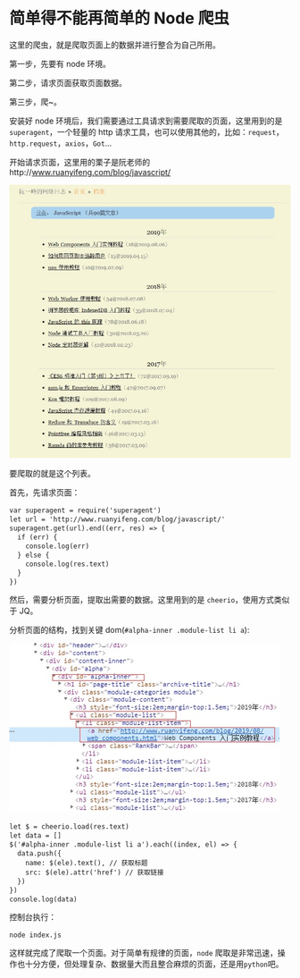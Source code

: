 # 简单得不能再简单的 Node 爬虫

这里的爬虫，就是爬取页面上的数据并进行整合为自己所用。

第一步，先要有 node 环境。

第二步，请求页面获取页面数据。

第三步，爬~。

安装好 node 环境后，我们需要通过工具请求到需要爬取的页面，这里用到的是`superagent`，一个轻量的 http 请求工具，也可以使用其他的，比如：`request`，`http.request`，`axios`，`Got`...

开始请求页面，这里用的栗子是阮老师的http://www.ruanyifeng.com/blog/javascript/

![图片](https://github.com/MarioLuLu7/Notes-Share/blob/master/images/node_1_1.jpg)

要爬取的就是这个列表。

首先，先请求页面：

```
var superagent = require('superagent')
let url = 'http://www.ruanyifeng.com/blog/javascript/'
superagent.get(url).end((err, res) => {
  if (err) {
    console.log(err)
  } else {
    console.log(res.text)
  }
})
```

然后，需要分析页面，提取出需要的数据。这里用到的是 `cheerio`，使用方式类似于 JQ。

分析页面的结构，找到关键 dom(`#alpha-inner .module-list li a`):

![图片](https://github.com/MarioLuLu7/Notes-Share/blob/master/images/node_1_2.jpg)

```
let $ = cheerio.load(res.text)
let data = []
$('#alpha-inner .module-list li a').each((index, el) => {
  data.push({
    name: $(ele).text(), // 获取标题
    src: $(ele).attr('href') // 获取链接
  })
})
console.log(data)
```

控制台执行：

```
node index.js
```

这样就完成了爬取一个页面。对于简单有规律的页面，`node` 爬取是非常迅速，操作也十分方便，但处理复杂、数据量大而且整合麻烦的页面，还是用`python`吧。
